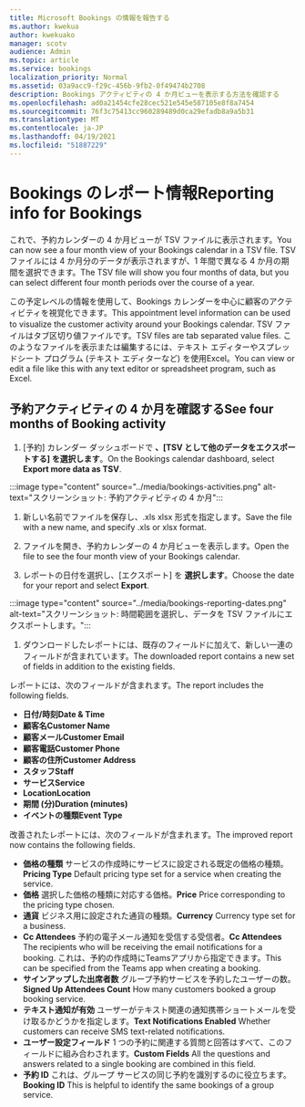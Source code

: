 ```yaml
---
title: Microsoft Bookings の情報を報告する
ms.author: kwekua
author: kwekuako
manager: scotv
audience: Admin
ms.topic: article
ms.service: bookings
localization_priority: Normal
ms.assetid: 03a9acc9-f29c-456b-9fb2-0f49474b2708
description: Bookings アクティビティの 4 か月ビューを表示する方法を確認する
ms.openlocfilehash: ad0a21454cfe28cec521e545e587105e8f8a7454
ms.sourcegitcommit: 76f3c75413cc960289489d0ca29efadb8a9a5b31
ms.translationtype: MT
ms.contentlocale: ja-JP
ms.lasthandoff: 04/19/2021
ms.locfileid: "51887229"
---
```

# <a name="reporting-info-for-bookings"></a><span data-ttu-id="cc603-103">Bookings のレポート情報</span><span class="sxs-lookup"><span data-stu-id="cc603-103">Reporting info for Bookings</span></span>

<span data-ttu-id="cc603-104">これで、予約カレンダーの 4 か月ビューが TSV ファイルに表示されます。</span><span class="sxs-lookup"><span data-stu-id="cc603-104">You can now see a four month view of your Bookings calendar in a TSV file.</span></span> <span data-ttu-id="cc603-105">TSV ファイルには 4 か月分のデータが表示されますが、1 年間で異なる 4 か月の期間を選択できます。</span><span class="sxs-lookup"><span data-stu-id="cc603-105">The TSV file will show you four months of data, but you can select different four month periods over the course of a year.</span></span>

<span data-ttu-id="cc603-106">この予定レベルの情報を使用して、Bookings カレンダーを中心に顧客のアクティビティを視覚化できます。</span><span class="sxs-lookup"><span data-stu-id="cc603-106">This appointment level information can be used to visualize the customer activity around your Bookings calendar.</span></span> <span data-ttu-id="cc603-107">TSV ファイルはタブ区切り値ファイルです。</span><span class="sxs-lookup"><span data-stu-id="cc603-107">TSV files are tab separated value files.</span></span> <span data-ttu-id="cc603-108">このようなファイルを表示または編集するには、テキスト エディターやスプレッドシート プログラム (テキスト エディターなど) を使用Excel。</span><span class="sxs-lookup"><span data-stu-id="cc603-108">You can view or edit a file like this with any text editor or spreadsheet program, such as Excel.</span></span>

## <a name="see-four-months-of-booking-activity"></a><span data-ttu-id="cc603-109">予約アクティビティの 4 か月を確認する</span><span class="sxs-lookup"><span data-stu-id="cc603-109">See four months of Booking activity</span></span>

1. <span data-ttu-id="cc603-110">[予約] カレンダー ダッシュボードで **、[TSV として他のデータをエクスポートする] を選択します**。</span><span class="sxs-lookup"><span data-stu-id="cc603-110">On the Bookings calendar dashboard, select **Export more data as TSV**.</span></span>

:::image type="content" source="../media/bookings-activities.png" alt-text="スクリーンショット: 予約アクティビティの 4 か月":::

1. <span data-ttu-id="cc603-112">新しい名前でファイルを保存し、.xls xlsx 形式を指定します。</span><span class="sxs-lookup"><span data-stu-id="cc603-112">Save the file with a new name, and specify .xls or xlsx format.</span></span>

1. <span data-ttu-id="cc603-113">ファイルを開き、予約カレンダーの 4 か月ビューを表示します。</span><span class="sxs-lookup"><span data-stu-id="cc603-113">Open the file to see the four month view of your Bookings calendar.</span></span>

1. <span data-ttu-id="cc603-114">レポートの日付を選択し、[エクスポート] を **選択します**。</span><span class="sxs-lookup"><span data-stu-id="cc603-114">Choose the date for your report and select **Export**.</span></span>

:::image type="content" source="../media/bookings-reporting-dates.png" alt-text="スクリーンショット: 時間範囲を選択し、データを TSV ファイルにエクスポートします。":::

1. <span data-ttu-id="cc603-116">ダウンロードしたレポートには、既存のフィールドに加えて、新しい一連のフィールドが含まれています。</span><span class="sxs-lookup"><span data-stu-id="cc603-116">The downloaded report contains a new set of fields in addition to the existing fields.</span></span>

<span data-ttu-id="cc603-117">レポートには、次のフィールドが含まれます。</span><span class="sxs-lookup"><span data-stu-id="cc603-117">The report includes the following fields.</span></span>

 - <span data-ttu-id="cc603-118">**日付/時刻**</span><span class="sxs-lookup"><span data-stu-id="cc603-118">**Date & Time**</span></span>
- <span data-ttu-id="cc603-119">**顧客名**</span><span class="sxs-lookup"><span data-stu-id="cc603-119">**Customer Name**</span></span>
- <span data-ttu-id="cc603-120">**顧客メール**</span><span class="sxs-lookup"><span data-stu-id="cc603-120">**Customer Email**</span></span>
- <span data-ttu-id="cc603-121">**顧客電話**</span><span class="sxs-lookup"><span data-stu-id="cc603-121">**Customer Phone**</span></span>
- <span data-ttu-id="cc603-122">**顧客の住所**</span><span class="sxs-lookup"><span data-stu-id="cc603-122">**Customer Address**</span></span>
- <span data-ttu-id="cc603-123">**スタッフ**</span><span class="sxs-lookup"><span data-stu-id="cc603-123">**Staff**</span></span>
- <span data-ttu-id="cc603-124">**サービス**</span><span class="sxs-lookup"><span data-stu-id="cc603-124">**Service**</span></span>
- <span data-ttu-id="cc603-125">**Location**</span><span class="sxs-lookup"><span data-stu-id="cc603-125">**Location**</span></span>
- <span data-ttu-id="cc603-126">**期間 (分)**</span><span class="sxs-lookup"><span data-stu-id="cc603-126">**Duration (minutes)**</span></span>
- <span data-ttu-id="cc603-127">**イベントの種類**</span><span class="sxs-lookup"><span data-stu-id="cc603-127">**Event Type**</span></span>

<span data-ttu-id="cc603-128">改善されたレポートには、次のフィールドが含まれます。</span><span class="sxs-lookup"><span data-stu-id="cc603-128">The improved report now contains the following fields.</span></span>

- <span data-ttu-id="cc603-129">**価格の種類**   サービスの作成時にサービスに設定される既定の価格の種類。</span><span class="sxs-lookup"><span data-stu-id="cc603-129">**Pricing Type**   Default pricing type set for a service when creating the service.</span></span>
- <span data-ttu-id="cc603-130">**価格**   選択した価格の種類に対応する価格。</span><span class="sxs-lookup"><span data-stu-id="cc603-130">**Price**   Price corresponding to the pricing type chosen.</span></span>
- <span data-ttu-id="cc603-131">**通貨**   ビジネス用に設定された通貨の種類。</span><span class="sxs-lookup"><span data-stu-id="cc603-131">**Currency**   Currency type set for a business.</span></span>
- <span data-ttu-id="cc603-132">**Cc Attendees**   予約の電子メール通知を受信する受信者。</span><span class="sxs-lookup"><span data-stu-id="cc603-132">**Cc Attendees**   The recipients who will be receiving the email notifications for a booking.</span></span> <span data-ttu-id="cc603-133">これは、予約の作成時にTeamsアプリから指定できます。</span><span class="sxs-lookup"><span data-stu-id="cc603-133">This can be specified from the Teams app when creating a booking.</span></span>
- <span data-ttu-id="cc603-134">**サインアップした出席者数**   グループ予約サービスを予約したユーザーの数。</span><span class="sxs-lookup"><span data-stu-id="cc603-134">**Signed Up Attendees Count**   How many customers booked a group booking service.</span></span>
- <span data-ttu-id="cc603-135">**テキスト通知が有効**  ユーザーがテキスト関連の通知携帯ショートメールを受け取るかどうかを指定します。</span><span class="sxs-lookup"><span data-stu-id="cc603-135">**Text Notifications Enabled**   Whether customers can receive SMS text-related notifications.</span></span>
- <span data-ttu-id="cc603-136">**ユーザー設定フィールド**   1 つの予約に関連する質問と回答はすべて、このフィールドに組み合わされます。</span><span class="sxs-lookup"><span data-stu-id="cc603-136">**Custom Fields**   All the questions and answers related to a single booking are combined in this field.</span></span>
- <span data-ttu-id="cc603-137">**予約 ID**   これは、グループ サービスの同じ予約を識別するのに役立ちます。</span><span class="sxs-lookup"><span data-stu-id="cc603-137">**Booking ID**   This is helpful to identify the same bookings of a group service.</span></span>
